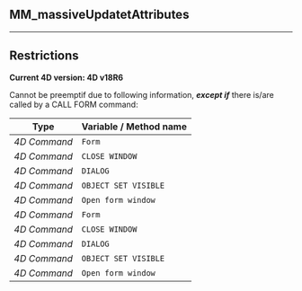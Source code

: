 ﻿## MM_massiveUpdatetAttributes---## Restrictions**Current 4D version: 4D v18R6**Cannot be preemptif due to following information, ***except if*** there is/are called by a CALL FORM command:|Type|Variable / Method name||------|------||*4D Command*|`Form`||*4D Command*|`CLOSE WINDOW`||*4D Command*|`DIALOG`||*4D Command*|`OBJECT SET VISIBLE`||*4D Command*|`Open form window`||*4D Command*|`Form`||*4D Command*|`CLOSE WINDOW`||*4D Command*|`DIALOG`||*4D Command*|`OBJECT SET VISIBLE`||*4D Command*|`Open form window`|